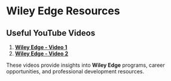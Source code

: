# Wiley Edge Resources

## Useful YouTube Videos

1. **[Wiley Edge - Video 1](https://youtu.be/NGHpp6Y0QE8?si=XkBItwUV2zdglC-m)**
2. **[Wiley Edge - Video 2](https://youtu.be/fu6pnyn-gK4?si=FpaEDfyI47Tnvt5-)**

These videos provide insights into **Wiley Edge** programs, career opportunities, and professional development resources.